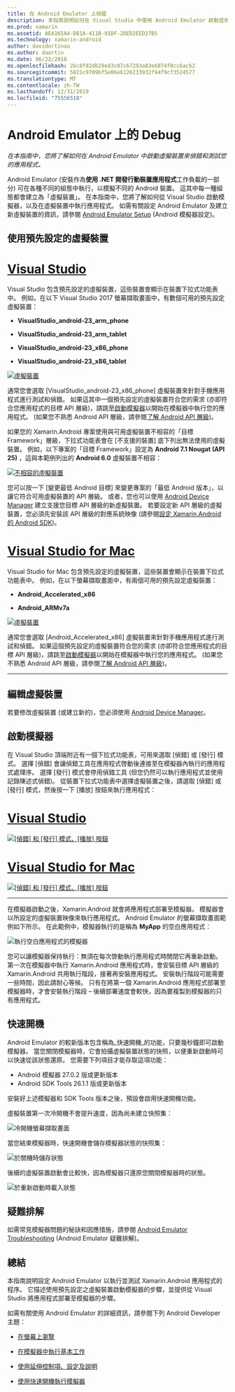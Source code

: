```yaml
---
title: 在 Android Emulator 上偵錯
description: 本指南說明如何在 Visual Studio 中使用 Android Emulator 啟動並偵錯應用程式。
ms.prod: xamarin
ms.assetid: AEA165A4-D81A-411B-91DF-2DED2EED27B5
ms.technology: xamarin-android
author: davidortinau
ms.author: daortin
ms.date: 06/22/2018
ms.openlocfilehash: 2bc8f82db29ed3c07c67293a83e6874f0cc6acb2
ms.sourcegitcommit: 5821c9709bf5e06e6126233932f94f9cf3524577
ms.translationtype: MT
ms.contentlocale: zh-TW
ms.lasthandoff: 12/31/2019
ms.locfileid: "75556518"
---
```

# <a name="debug-on-the-android-emulator"></a>Android Emulator 上的 Debug

_在本指南中，您將了解如何在 Android Emulator 中啟動虛擬裝置來偵錯和測試您的應用程式。_

Android Emulator (安裝作為**使用 .NET 開發行動裝置應用程式**工作負載的一部分) 可在各種不同的組態中執行，以模擬不同的 Android 裝置。 這其中每一種組態都會建立為「虛擬裝置」。 在本指南中，您將了解如何從 Visual Studio 啟動模擬器，以及在虛擬裝置中執行應用程式。 如需有關設定 Android Emulator 及建立新虛擬裝置的資訊，請參閱 [Android Emulator Setup](~/android/get-started/installation/android-emulator/index.md) (Android 模擬器設定)。

## <a name="using-a-pre-configured-virtual-device"></a>使用預先設定的虛擬裝置

# <a name="visual-studiotabwindows"></a>[Visual Studio](#tab/windows)

Visual Studio 包含預先設定的虛擬裝置，這些裝置會顯示在裝置下拉式功能表中。 例如，在以下 Visual Studio 2017 螢幕擷取畫面中，有數個可用的預先設定虛擬裝置：

- **VisualStudio\_android-23\_arm\_phone**

- **VisualStudio\_android-23\_arm\_tablet**

- **VisualStudio\_android-23\_x86\_phone** 

- **VisualStudio\_android-23\_x86\_tablet** 

[![虛擬裝置](debug-on-emulator-images/win/01-virtual-devices-sml.png)](debug-on-emulator-images/win/01-virtual-devices.png#lightbox)

通常您會選取 [VisualStudio\_android-23\_x86\_phone] 虛擬裝置來針對手機應用程式進行測試和偵錯。 如果這其中一個預先設定的虛擬裝置符合您的需求 (亦即符合您應用程式的目標 API 層級)，請跳至[啟動模擬器](#launching)以開始在模擬器中執行您的應用程式。 (如果您不熟悉 Android API 層級，請參閱[了解 Android API 層級](~/android/app-fundamentals/android-api-levels.md))。

如果您的 Xamarin.Android 專案使用與可用虛擬裝置不相容的「目標 Framework」層級，下拉式功能表會在 [不支援的裝置] 底下列出無法使用的虛擬裝置。 例如，以下專案的「目標 Framework」設定為 **Android 7.1 Nougat (API 25)** ，這與本範例列出的 **Android 6.0** 虛擬裝置不相容：

[![不相容的虛擬裝置](debug-on-emulator-images/win/02-incompatible-level-sml.png)](debug-on-emulator-images/win/02-incompatible-level.png#lightbox)

您可以按一下 [變更最低 Android 目標] 來變更專案的「最低 Android 版本」，以讓它符合可用虛擬裝置的 API 層級。 或者，您也可以使用 [Android Device Manager](~/android/get-started/installation/android-emulator/device-manager.md) 建立支援您目標 API 層級的新虛擬裝置。
若要設定新 API 層級的虛擬裝置，您必須先安裝該 API 層級的對應系統映像 (請參閱[設定 Xamarin.Android 的 Android SDK](~/android/get-started/installation/android-sdk.md))。

# <a name="visual-studio-for-mactabmacos"></a>[Visual Studio for Mac](#tab/macos)

Visual Studio for Mac 包含預先設定的虛擬裝置，這些裝置會顯示在裝置下拉式功能表中。 例如，在以下螢幕擷取畫面中，有兩個可用的預先設定虛擬裝置：

- **Android\_Accelerated\_x86**

- **Android\_ARMv7a**

[![虛擬裝置](debug-on-emulator-images/mac/01-virtual-devices-sml.png)](debug-on-emulator-images/mac/01-virtual-devices.png#lightbox)

通常您會選取 [Android\_Accelerated\_x86] 虛擬裝置來針對手機應用程式進行測試和偵錯。 如果這個預先設定的虛擬裝置符合您的需求 (亦即符合您應用程式的目標 API 層級)，請跳至[啟動模擬器](#launching)以開始在模擬器中執行您的應用程式。 (如果您不熟悉 Android API 層級，請參閱[了解 Android API 層級](~/android/app-fundamentals/android-api-levels.md))。

-----

## <a name="editing-virtual-devices"></a>編輯虛擬裝置

若要修改虛擬裝置 (或建立新的)，您必須使用 [Android Device Manager](~/android/get-started/installation/android-emulator/device-manager.md)。

<a name="launching" />

## <a name="launching-the-emulator"></a>啟動模擬器

在 Visual Studio 頂端附近有一個下拉式功能表，可用來選取 [偵錯] 或 [發行] 模式。 選擇 [偵錯] 會讓偵錯工具在應用程式啓動後連接至在模擬器內執行的應用程式處理序。 選擇 [發行] 模式會停用偵錯工具 (但您仍然可以執行應用程式並使用記錄陳述式偵錯)。 從裝置下拉式功能表中選擇虛擬裝置之後，請選取 [偵錯] 或 [發行] 模式，然後按一下 [播放] 按鈕來執行應用程式：

# <a name="visual-studiotabwindows"></a>[Visual Studio](#tab/windows)

[![[偵錯] 和 [發行] 模式、[播放] 按鈕](debug-on-emulator-images/win/17-debug-release-sml.png)](debug-on-emulator-images/win/17-debug-release.png#lightbox)

# <a name="visual-studio-for-mactabmacos"></a>[Visual Studio for Mac](#tab/macos)

[![[偵錯] 和 [發行] 模式、[播放] 按鈕](debug-on-emulator-images/mac/16-debug-release-sml.png)](debug-on-emulator-images/mac/16-debug-release.png#lightbox)

-----

在模擬器啟動之後，Xamarin.Android 就會將應用程式部署至模擬器。 模擬器會以所設定的虛擬裝置映像來執行應用程式。 Android Emulator 的螢幕擷取畫面範例如下所示。 在此範例中，模擬器執行的是稱為 **MyApp** 的空白應用程式：

![執行空白應用程式的模擬器](debug-on-emulator-images/emulator-running.png)

您可以讓模擬器保持執行：無須在每次啓動執行應用程式時關閉它再重新啟動。 第一次在模擬器中執行 Xamarin.Android 應用程式時，會安裝目標 API 層級的 Xamarin.Android 共用執行階段，接著再安裝應用程式。 安裝執行階段可能需要一些時間，因此請耐心等候。 只有在將第一個 Xamarin.Android 應用程式部署至模擬器時，才會安裝執行階段 &ndash; 後續部署速度會較快，因為要複製到模擬器的只有應用程式。

<a name="quick-boot" />

## <a name="quick-boot"></a>快速開機

Android Emulator 的較新版本包含稱為_快速開機_的功能，只要幾秒鐘即可啟動模擬器。 當您關閉模擬器時，它會拍攝虛擬裝置狀態的快照，以便重新啟動時可以快速從該狀態還原。
您需要下列項目才能存取這項功能：

- Android 模擬器 27.0.2 版或更新版本
- Android SDK Tools 26.1.1 版或更新版本

安裝好上述模擬器和 SDK Tools 版本之後，預設會啟用快速開機功能。 

虛擬裝置第一次冷開機不會提升速度，因為尚未建立快照集：

![冷開機螢幕擷取畫面](debug-on-emulator-images/cold-boot.png)

當您結束模擬器時，快速開機會儲存模擬器狀態的快照集：

![於關機時儲存狀態](debug-on-emulator-images/saving-state.png)

後續的虛擬裝置啟動會比較快，因為模擬器只還原您關閉模擬器時的狀態。

![於重新啟動時載入狀態](debug-on-emulator-images/loading-state.png)

## <a name="troubleshooting"></a>疑難排解

如需常見模擬器問題的秘訣和因應措施，請參閱 [Android Emulator Troubleshooting](~/android/get-started/installation/android-emulator/troubleshooting.md) (Android Emulator 疑難排解)。

## <a name="summary"></a>總結

本指南說明設定 Android Emulator 以執行並測試 Xamarin.Android 應用程式的程序。 它描述使用預先設定之虛擬裝置啟動模擬器的步驟，並提供從 Visual Studio 將應用程式部署至模擬器的步驟。 

如需有關使用 Android Emulator 的詳細資訊，請參閱下列 Android Developer 主題：

- [在螢幕上瀏覽](https://developer.android.com/studio/run/emulator.html#navigate)

- [在模擬器中執行基本工作](https://developer.android.com/studio/run/emulator.html#tasks)

- [使用延伸控制項、設定及說明](https://developer.android.com/studio/run/emulator.html#extended)

- [使用快速開機執行模擬器](https://developer.android.com/studio/run/emulator#quickboot)
